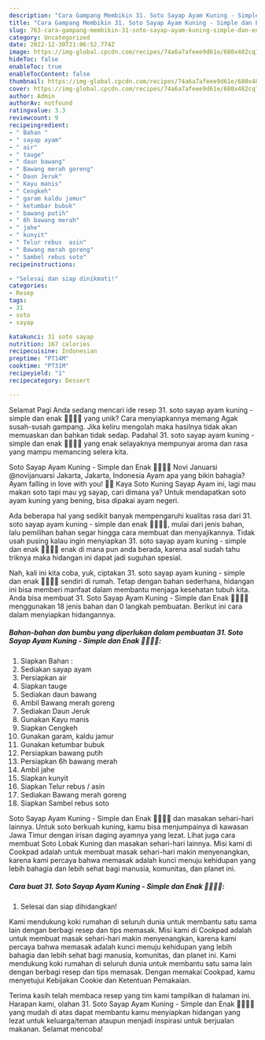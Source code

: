 ```yaml
---
description: "Cara Gampang Membikin 31. Soto Sayap Ayam Kuning - Simple dan Enak 👩🏻‍🍳😋 yang Lezat Sekali, Enak"
title: "Cara Gampang Membikin 31. Soto Sayap Ayam Kuning - Simple dan Enak 👩🏻‍🍳😋 yang Lezat Sekali, Enak"
slug: 763-cara-gampang-membikin-31-soto-sayap-ayam-kuning-simple-dan-enak-yang-lezat-sekali-enak
category: Uncategorized
date: 2022-12-30T21:06:52.774Z
image: https://img-global.cpcdn.com/recipes/74a6a7afeee9d61e/680x482cq70/31-soto-sayap-ayam-kuning-simple-dan-enak-foto-resep-utama.jpg
hideToc: false
enableToc: true
enableTocContent: false
thumbnail: https://img-global.cpcdn.com/recipes/74a6a7afeee9d61e/680x482cq70/31-soto-sayap-ayam-kuning-simple-dan-enak-foto-resep-utama.jpg
cover: https://img-global.cpcdn.com/recipes/74a6a7afeee9d61e/680x482cq70/31-soto-sayap-ayam-kuning-simple-dan-enak-foto-resep-utama.jpg
author: Admin
authorAv: notfound
ratingvalue: 3.3
reviewcount: 9
recipeingredient:
- " Bahan "
- " sayap ayam"
- " air"
- " tauge"
- " daun bawang"
- " Bawang merah goreng"
- " Daun Jeruk"
- " Kayu manis"
- " Cengkeh"
- " garam kaldu jamur"
- " ketumbar bubuk"
- " bawang putih"
- " 6h bawang merah"
- " jahe"
- " kunyit"
- " Telur rebus  asin"
- " Bawang merah goreng"
- " Sambel rebus soto"
recipeinstructions:

- "Selesai dan siap dinikmati!"
categories:
- Resep
tags:
- 31
- soto
- sayap

katakunci: 31 soto sayap 
nutrition: 167 calories
recipecuisine: Indonesian
preptime: "PT14M"
cooktime: "PT31M"
recipeyield: "1"
recipecategory: Dessert

---
```



Selamat Pagi Anda sedang mencari ide resep 31. soto sayap ayam kuning - simple dan enak 👩🏻‍🍳😋 yang unik? Cara menyiapkannya memang Agak susah-susah gampang. Jika keliru mengolah maka hasilnya tidak akan memuaskan dan bahkan tidak sedap. Padahal 31. soto sayap ayam kuning - simple dan enak 👩🏻‍🍳😋 yang enak selayaknya mempunyai aroma dan rasa yang mampu memancing selera kita.


Soto Sayap Ayam Kuning - Simple dan Enak 👩🏻‍🍳😋 Novi Januarsi @novijanuarsi Jakarta, Jakarta, Indonesia Ayam apa yang bikin bahagia? Ayam falling in love with you! 🐣💞 Kaya Soto Kuning Sayap Ayam ini, lagi mau makan soto tapi mau yg sayap, cari dimana ya? Untuk mendapatkan soto ayam kuning yang bening, bisa dipakai ayam negeri.

Ada beberapa hal yang sedikit banyak mempengaruhi kualitas rasa dari 31. soto sayap ayam kuning - simple dan enak 👩🏻‍🍳😋, mulai dari jenis bahan, lalu pemilihan bahan segar hingga cara membuat dan menyajikannya. Tidak usah pusing kalau ingin menyiapkan 31. soto sayap ayam kuning - simple dan enak 👩🏻‍🍳😋 enak di mana pun anda berada, karena asal sudah tahu triknya maka hidangan ini dapat jadi suguhan spesial.


Nah, kali ini kita coba, yuk, ciptakan 31. soto sayap ayam kuning - simple dan enak 👩🏻‍🍳😋 sendiri di rumah. Tetap dengan bahan sederhana, hidangan ini bisa memberi manfaat dalam membantu menjaga kesehatan tubuh kita. Anda bisa membuat 31. Soto Sayap Ayam Kuning - Simple dan Enak 👩🏻‍🍳😋 menggunakan 18 jenis bahan dan 0 langkah pembuatan. Berikut ini cara dalam menyiapkan hidangannya.

<!--inarticleads1-->

##### Bahan-bahan dan bumbu yang diperlukan dalam pembuatan 31. Soto Sayap Ayam Kuning - Simple dan Enak 👩🏻‍🍳😋:

1. Siapkan  Bahan :
1. Sediakan  sayap ayam
1. Persiapkan  air
1. Siapkan  tauge
1. Sediakan  daun bawang
1. Ambil  Bawang merah goreng
1. Sediakan  Daun Jeruk
1. Gunakan  Kayu manis
1. Siapkan  Cengkeh
1. Gunakan  garam, kaldu jamur
1. Gunakan  ketumbar bubuk
1. Persiapkan  bawang putih
1. Persiapkan  6h bawang merah
1. Ambil  jahe
1. Siapkan  kunyit
1. Siapkan  Telur rebus / asin
1. Sediakan  Bawang merah goreng
1. Siapkan  Sambel rebus soto


Soto Sayap Ayam Kuning - Simple dan Enak 👩🏻‍🍳😋 dan masakan sehari-hari lainnya. Untuk soto berkuah kuning, kamu bisa menjumpainya di kawasan Jawa Timur dengan irisan daging ayamnya yang lezat. Lihat juga cara membuat Soto Lobak Kuning dan masakan sehari-hari lainnya. Misi kami di Cookpad adalah untuk membuat masak sehari-hari makin menyenangkan, karena kami percaya bahwa memasak adalah kunci menuju kehidupan yang lebih bahagia dan lebih sehat bagi manusia, komunitas, dan planet ini. 

<!--inarticleads2-->

##### Cara buat 31. Soto Sayap Ayam Kuning - Simple dan Enak 👩🏻‍🍳😋:


1. Selesai dan siap dihidangkan!

Kami mendukung koki rumahan di seluruh dunia untuk membantu satu sama lain dengan berbagi resep dan tips memasak. Misi kami di Cookpad adalah untuk membuat masak sehari-hari makin menyenangkan, karena kami percaya bahwa memasak adalah kunci menuju kehidupan yang lebih bahagia dan lebih sehat bagi manusia, komunitas, dan planet ini. Kami mendukung koki rumahan di seluruh dunia untuk membantu satu sama lain dengan berbagi resep dan tips memasak. Dengan memakai Cookpad, kamu menyetujui Kebijakan Cookie dan Ketentuan Pemakaian. 

Terima kasih telah membaca resep yang tim kami tampilkan di halaman ini. Harapan kami, olahan 31. Soto Sayap Ayam Kuning - Simple dan Enak 👩🏻‍🍳😋 yang mudah di atas dapat membantu kamu menyiapkan hidangan yang lezat untuk keluarga/teman ataupun menjadi inspirasi untuk berjualan makanan. Selamat mencoba!
